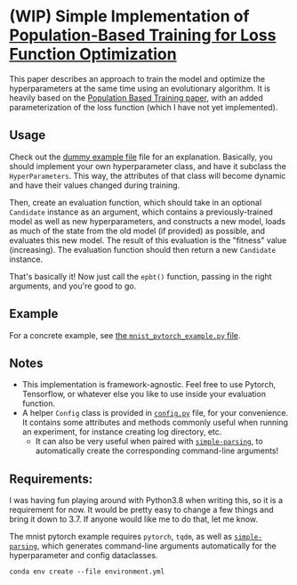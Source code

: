 # (WIP) Simple Implementation of [Population-Based Training for Loss Function Optimization](https://arxiv.org/abs/2002.04225)

This paper describes an approach to train the model and optimize the hyperparameters at the same time using an evolutionary algorithm. It is heavily based on the [Population Based Training paper](https://arxiv.org/abs/1711.09846), with an added parameterization of the loss function (which I have not yet implemented).

## Usage
Check out the [dummy example file](dummy_example.py) file for an explanation. Basically, you should implement your own hyperparameter class, and have it subclass the `HyperParameters`. This way, the attributes of that class will become dynamic and have their values changed during training.

Then, create an evaluation function, which should take in an optional `Candidate` instance as an argument, which contains a previously-trained model as well as new hyperparameters, and constructs a new model, loads as much of the state from the old model (if provided) as possible, and evaluates this new model. The result of this evaluation is the "fitness" value (increasing). The evaluation function should then return a new `Candidate` instance.

That's basically it! Now just call the `epbt()` function, passing in the right arguments, and you're good to go.


## Example
For a concrete example, see [the `mnist_pytorch_example.py` file](mnist_pytorch_example.py).


## Notes
- This implementation is framework-agnostic. Feel free to use Pytorch, Tensorflow, or whatever else you like to use inside your evaluation function.
- A helper `Config` class is provided in [`config.py`](config.py) file, for your convenience. It contains some attributes and methods commonly useful when running an experiment, for instance creating log directory, etc.
    - It can also be very useful when paired with [`simple-parsing`](https://github.com/lebrice/SimpleParsing), to automatically create the corresponding command-line arguments!
## Requirements:
I was having fun playing around with Python3.8 when writing this, so it is a requirement for now.
It would be pretty easy to change a few things and bring it down to 3.7. If anyone would like me to do that, let me know.

The mnist pytorch example requires `pytorch`, `tqdm`, as well as [`simple-parsing`](https://github.com/lebrice/SimpleParsing), which generates command-line arguments automatically for the hyperparameter and config dataclasses.

```console
conda env create --file environment.yml
```

